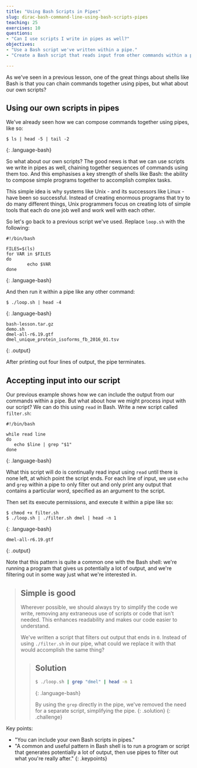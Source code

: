 ```yaml
---
title: "Using Bash Scripts in Pipes"
slug: dirac-bash-command-line-using-bash-scripts-pipes
teaching: 25 
exercises: 10
questions:
- "Can I use scripts I write in pipes as well?"
objectives:
- "Use a Bash script we've written within a pipe."
- "Create a Bash script that reads input from other commands within a pipe."

---
```


As we've seen in a previous lesson, one of the great things about shells like Bash is that you can chain commands together using pipes, but what about our own scripts?


## Using our own scripts in pipes

We've already seen how we can compose commands together using pipes, like so:

~~~
$ ls | head -5 | tail -2
~~~
{: .language-bash}

So what about our own scripts? The good news is that we can use scripts we write in pipes as well, chaining together sequences of commands using them too. And this emphasises a key strength of shells like Bash: the ability to compose simple programs together to accomplish complex tasks.

This simple idea is why systems like Unix - and its successors like Linux - have been so successful. Instead of creating enormous programs that try to do many different things, Unix programmers focus on creating lots of simple tools that each do one job well and work well with each other.

So let's go back to a previous script we've used. Replace `loop.sh` with the following:

~~~
#!/bin/bash

FILES=$(ls)
for VAR in $FILES
do
        echo $VAR
done
~~~
{: .language-bash}

And then run it within a pipe like any other command:

~~~
$ ./loop.sh | head -4
~~~
{: .language-bash}

~~~
bash-lesson.tar.gz
demo.sh
dmel-all-r6.19.gtf
dmel_unique_protein_isoforms_fb_2016_01.tsv
~~~
{: .output}

After printing out four lines of output, the pipe terminates.

## Accepting input into our script

Our previous example shows how we can include the output from our commands within a pipe. But what about how we might process input with our script? We can do this using `read` in Bash. Write a new script called `filter.sh`:

~~~
#!/bin/bash

while read line
do
   echo $line | grep "$1"
done
~~~
{: .language-bash}

What this script will do is continually read input using `read` until there is none left, at which point the script ends. For each line of input, we use `echo` and `grep` within a pipe to only filter out and only print any output that contains a particular word, specified as an argument to the script.

Then set its execute permissions, and execute it within a pipe like so:

~~~
$ chmod +x filter.sh
$ ./loop.sh | ./filter.sh dmel | head -n 1
~~~
{: .language-bash}

~~~
dmel-all-r6.19.gtf
~~~
{: .output}

Note that this pattern is quite a common one with the Bash shell: we're running a program that gives us potentially a lot of output, and we're filtering out in some way just what we're interested in.

> ## Simple is good
> 
> Wherever possible, we should always try to simplify the code we write, removing any extraneous use of scripts or code that isn't needed. This enhances readability and makes our code easier to understand.
> 
> We've written a script that filters out output that ends in `0`. Instead of using `./filter.sh` in our pipe, what could we replace it with that would accomplish the same thing?
> 
> > ## Solution
> > 
> > ~~~ bash
> > $ ./loop.sh | grep "dmel" | head -n 1
> > ~~~
> > {: .language-bash}
> > 
> > By using the `grep` directly in the pipe, we've removed the need for a separate script, simplifying the pipe.
>{: .solution}
{: .challenge}

Key points:
- "You can include your own Bash scripts in pipes."
- "A common and useful pattern in Bash shell is to run a program or script that generates potentially a lot of output, then use pipes to filter out what you're really after."
{: .keypoints}  
